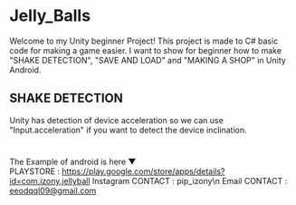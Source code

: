 # Jelly_Balls
Welcome to my Unity beginner Project!
This project is made to C# basic code for making a game easier.
I want to show for beginner how to make "SHAKE DETECTION", "SAVE AND LOAD" and "MAKING A SHOP" in Unity Android.

## SHAKE DETECTION
Unity has detection of device acceleration so we can use "Input.acceleration" if you want to detect the device inclination.
#
The Example of android is here ▼   
PLAYSTORE : https://play.google.com/store/apps/details?id=com.izony.jellyball
Instagram CONTACT : pip_izony\n
Email CONTACT : eeodqql09@gmail.com
